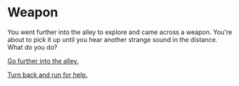 # Weapon
You went further into the alley to explore and came across a weapon. You're about to pick it up until you hear another strange sound in the distance. What do you do?

[Go further into the alley.](die2.md)

[Turn back and run for help.](help2.md)
